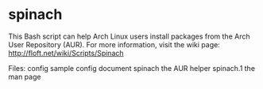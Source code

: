 spinach
=======
This Bash script can help Arch Linux users install packages from the
Arch User Repository (AUR). For more information, visit the wiki page:
  http://floft.net/wiki/Scripts/Spinach

Files:
  config	sample config document
  spinach	the AUR helper
  spinach.1	the man page
